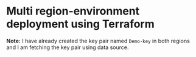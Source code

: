 # Multi region-environment deployment using Terraform


**Note:** I have already created the key pair named `Demo-key` in both regions and I am fetching the key pair using data source.
